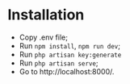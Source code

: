  # Installation 

- Copy .env file;
- Run `npm install`, `npm run dev`;
- Run `php artisan key:generate`
- Run `php artisan serve`;
- Go to http://localhost:8000/.
